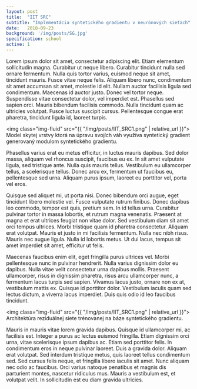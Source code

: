 ```yaml
---
layout: post
title:  "IIT SRC"
subtitle: "Implementácia syntetického gradientu v neurónových sieťach"
date:   2018-09-23
background: '/img/posts/SG.jpg'
specification: school
active: 1
---
```


Lorem ipsum dolor sit amet, consectetur adipiscing elit. Etiam elementum sollicitudin magna. Curabitur ut neque libero. Curabitur tincidunt nulla sed ornare fermentum. Nulla quis tortor varius, euismod neque sit amet, tincidunt mauris. Fusce vitae neque felis. Aliquam libero nunc, condimentum sit amet accumsan sit amet, molestie id elit. Nullam auctor facilisis ligula sed condimentum. Maecenas id auctor justo. Donec vel tortor neque. Suspendisse vitae consectetur dolor, vel imperdiet est. Phasellus sed sapien orci. Mauris bibendum facilisis commodo. Nulla tincidunt quam ac ultricies volutpat. Fusce luctus suscipit cursus. Pellentesque congue erat pharetra, tincidunt ligula id, laoreet turpis.

<img class="img-fluid" src="{{ "/img/posts/IIT_SRC1.png" | relative_url }}">
<span class="caption text-muted">Model skytej vrstvy ktorá na úpravu svojích váh využíva syntetický gradient generovaný modulom syntetického gradientu.</span>

Phasellus varius erat eu metus efficitur, in luctus mauris dapibus. Sed dolor massa, aliquam vel rhoncus suscipit, faucibus eu ex. In sit amet vulputate ligula, sed tristique ante. Nulla quis mauris tellus. Vestibulum eu ullamcorper tellus, a scelerisque tellus. Donec arcu ex, fermentum ut faucibus eu, pellentesque sed urna. Aliquam purus ipsum, laoreet eu porttitor vel, porta vel eros.

Quisque sed aliquet mi, ut porta nisi. Donec bibendum orci augue, eget tincidunt libero molestie vel. Fusce vulputate rutrum finibus. Donec dapibus leo commodo, tempor est quis, pretium sem. In id tellus urna. Curabitur pulvinar tortor in massa lobortis, et rutrum magna venenatis. Praesent at magna et erat ultrices feugiat non vitae dolor. Sed vestibulum diam sit amet orci tempus ultrices. Morbi tristique quam id pharetra consectetur. Aliquam erat volutpat. Mauris et justo in mi facilisis fermentum. Nulla nec nibh risus. Mauris nec augue ligula. Nulla id lobortis metus. Ut dui lacus, tempus sit amet imperdiet sit amet, efficitur ut felis.

Maecenas faucibus enim elit, eget fringilla purus ultrices vel. Morbi pellentesque nunc in pulvinar hendrerit. Nulla varius dignissim dolor eu dapibus. Nulla vitae velit consectetur urna dapibus mollis. Praesent ullamcorper, risus in dignissim pharetra, risus arcu ullamcorper nunc, a fermentum lacus turpis sed sapien. Vivamus lacus justo, ornare non ex at, vestibulum mattis ex. Quisque id porttitor dolor. Vestibulum iaculis quam sed lectus dictum, a viverra lacus imperdiet. Duis quis odio id leo faucibus tincidunt.

<img class="img-fluid" src="{{ "/img/posts/IIT_SRC1.png" | relative_url }}">
<span class="caption text-muted">Architektúra reziduálnej siete trénovanej na báze syntetického gradientu.</span>

Mauris in mauris vitae lorem gravida dapibus. Quisque id ullamcorper mi, ac facilisis est. Integer a purus ac lectus euismod fringilla. Etiam dignissim orci urna, vitae scelerisque ipsum dapibus ac. Etiam sed porttitor felis. In condimentum eros in neque pulvinar laoreet. Duis a gravida dolor. Aliquam erat volutpat. Sed interdum tristique metus, quis laoreet tellus condimentum sed. Sed cursus felis neque, et fringilla libero iaculis sit amet. Nunc aliquam nec odio ac faucibus. Orci varius natoque penatibus et magnis dis parturient montes, nascetur ridiculus mus. Mauris a vestibulum est, et volutpat velit. In sollicitudin est eu diam gravida ultricies.
